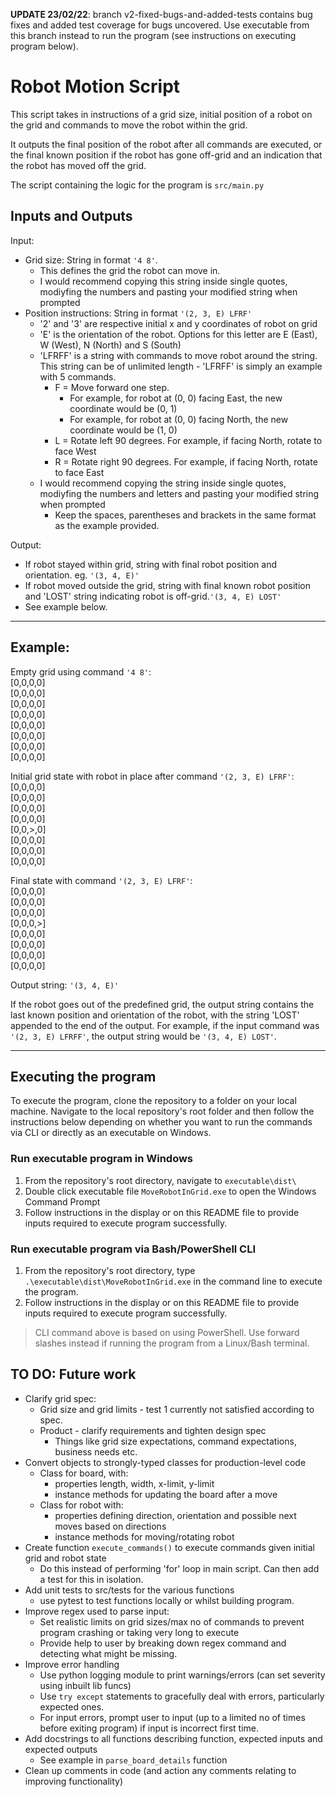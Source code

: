 **UPDATE 23/02/22**: branch v2-fixed-bugs-and-added-tests contains bug fixes and added test coverage for bugs uncovered. Use executable from this branch instead to run the program (see instructions on executing program below).

# Robot Motion Script

This script takes in instructions of a grid size, initial position of a robot on the grid and commands to move the robot within the grid. 

It outputs the final position of the robot after all commands are executed, or the final known position if the robot has gone off-grid and an indication that the robot has moved off the grid. 

The script containing the logic for the program is  `src/main.py` 

## Inputs and Outputs

Input:
- Grid size: String in format `'4 8'`. 
    - This defines the grid the robot can move in. 
    - I would recommend copying this string inside single quotes, modiyfing the numbers and pasting your modified string when prompted
- Position instructions: String in format `'(2, 3, E) LFRF'`
    - '2' and '3' are respective initial x and y coordinates of robot on grid
    - 'E' is the orientation of the robot. Options for this letter are E (East), W (West), N (North) and S (South)
    - 'LFRFF' is a string with commands to move robot around the string. This string can be of unlimited length - 'LFRFF' is simply an example with 5 commands.
        - F = Move forward one step. 
            - For example, for robot at (0, 0) facing East, the new coordinate would be (0, 1)
            - For example, for robot at (0, 0) facing North, the new coordinate would be (1, 0)
        - L = Rotate left 90 degrees. For example, if facing North, rotate to face West
        - R = Rotate right 90 degrees. For example, if facing North, rotate to face East
    - I would recommend copying the string inside single quotes, modiyfing the numbers and letters and pasting your modified string when prompted
        - Keep the spaces, parentheses and brackets in the same format as the example provided.

Output: 
- If robot stayed within grid, string with final robot position and orientation. eg. `'(3, 4, E)'`
- If robot moved outside the grid, string with final known robot position and 'LOST' string indicating robot is off-grid.`'(3, 4, E) LOST'`
- See example below.
____________________________________________

## Example:

Empty grid using command `'4 8'`: <br>
[0,0,0,0] <br>
[0,0,0,0] <br>
[0,0,0,0] <br>
[0,0,0,0] <br>
[0,0,0,0] <br>
[0,0,0,0] <br>
[0,0,0,0] <br>
[0,0,0,0] <br>

Initial grid state with robot in place after command `'(2, 3, E) LFRF'`: <br>
[0,0,0,0] <br>
[0,0,0,0] <br>
[0,0,0,0] <br>
[0,0,0,0] <br>
[0,0,>,0] <br>
[0,0,0,0] <br>
[0,0,0,0] <br>
[0,0,0,0] <br>

Final state with command `'(2, 3, E) LFRF'`: <br>
[0,0,0,0] <br>
[0,0,0,0] <br>
[0,0,0,0] <br>
[0,0,0,>] <br>
[0,0,0,0] <br>
[0,0,0,0] <br>
[0,0,0,0] <br>
[0,0,0,0] <br>

Output string: `'(3, 4, E)'`

If the robot goes out of the predefined grid, the output string contains the last known position and orientation of the robot, with the string 'LOST' appended to the end of the output. For example, if the input command was `'(2, 3, E) LFRFF'`, the output string would be `'(3, 4, E) LOST'`.
___________

## Executing the program

To execute the program, clone the repository to a folder on your local machine. Navigate to the local repository's root folder and then follow the instructions below depending on whether you want to run the commands via CLI or directly as an executable on Windows.

### Run executable program in Windows

1. From the repository's root directory, navigate to `executable\dist\`
2. Double click executable file `MoveRobotInGrid.exe` to open the Windows Command Prompt
3. Follow instructions in the display or on this README file to provide inputs required to execute program successfully.

### Run executable program via Bash/PowerShell CLI

1. From the repository's root directory, type `.\executable\dist\MoveRobotInGrid.exe` in the command line to execute the program.
2. Follow instructions in the display or on this README file to provide inputs required to execute program successfully.

> CLI command above is based on using PowerShell. Use forward slashes instead if running the program from a Linux/Bash terminal.

## TO DO: Future work
- Clarify grid spec:
    - Grid size and grid limits - test 1 currently not satisfied according to spec.
    - Product - clarify requirements and tighten design spec
        - Things like grid size expectations, command expectations, business needs etc.
- Convert objects to strongly-typed classes for production-level code
    - Class for board, with:
        - properties length, width, x-limit, y-limit
        - instance methods for updating the board after a move
    - Class for robot with:
        - properties defining direction, orientation and possible next moves based on directions
        - instance methods for moving/rotating robot
- Create function `execute_commands()` to execute commands given initial grid and robot state
    - Do this instead of performing 'for' loop in main script. Can then add a test for this in isolation.
- Add unit tests to src/tests for the various functions 
    - use pytest to test functions locally or whilst building program.    
- Improve regex used to parse input:
    - Set realistic limits on grid sizes/max no of commands to prevent program crashing or taking very long to execute
    - Provide help to user by breaking down regex command and detecting what might be missing.
- Improve error handling
    - Use python logging module to print warnings/errors (can set severity using inbuilt lib funcs)
    - Use `try except` statements to gracefully deal with errors, particularly expected ones.
    - For input errors, prompt user to input (up to a limited no of times before exiting program) if input is incorrect first time.
- Add docstrings to all functions describing function, expected inputs and expected outputs
    - See example in `parse_board_details` function
- Clean up comments in code (and action any comments relating to improving functionality)
